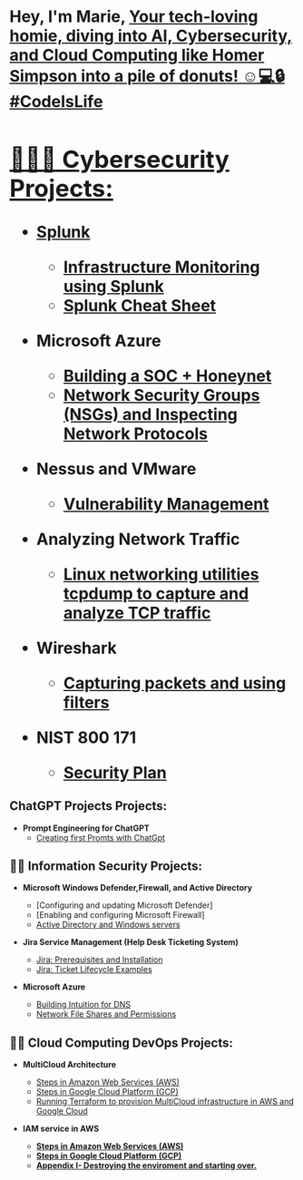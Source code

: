 <h1>Hey, I'm Marie, <a href="https://www.linkedin.com/in/marie-s-03b061239/"> Your tech-loving homie, diving into AI, Cybersecurity, and Cloud Computing like Homer Simpson into a pile of donuts! ☺️💻🔒 #CodeIsLife

  
<h2>👮🏾‍♂️ Cybersecurity Projects:</h2>

- <b>Splunk</b>
  - [Infrastructure Monitoring using Splunk](https://github.com/itsims007/infastructure-monitoring-using-Splunk)
  - [Splunk Cheat Sheet](https://github.com/itsims007/Splunk-Cheat-Sheet)

- <b>Microsoft Azure</b>
  - [Building a SOC + Honeynet](https://github.com/itsims007/AzureCloud-SOC-Honeynet)
  - [Network Security Groups (NSGs) and Inspecting Network Protocols](https://github.com/itsims007/azure-network-protocols)
 
- <b>Nessus and VMware</b>
  - [Vulnerability Management](https://github.com/itsims007/Vulnerability-Managment)

- <b>Analyzing Network Traffic</b>
  - [Linux networking utilities tcpdump to capture and analyze TCP traffic](https://github.com/itsims007/Analyzing-Network-Traffic-with-TCPDump/tree/main)

- <b> Wireshark</b>
  - [Capturing packets and using filters](https://github.com/itsims007/Capturing-packets-and-using-filters)

- <b>NIST 800 171</b>
    - [Security Plan](https://github.com/itsims007/NIST-800-171/tree/main)


<h2>ChatGPT Projects Projects:</h2>

- <b>Prompt Engineering for ChatGPT</b>
  - [Creating first Promts with ChatGpt](https://github.com/itsims007/First-PROMTS-/tree/main)


<h2>👨‍💻 Information Security Projects:</h2>

- <b>Microsoft Windows Defender,Firewall, and Active Directory</b>
  - [Configuring and updating Microsoft Defender]
  - [Enabling and configuring Microsoft Firewall]
  - [Active Directory and Windows servers](https://github.com/itsims007/configure-ad)
  
- <b>Jira Service Management (Help Desk Ticketing System)</b>
  - [Jira: Prerequisites and Installation](https://github.com/itsims007/Jira-Prerequisites-and-Installation)
  - [Jira: Ticket Lifecycle Examples](https://github.com/itsims007/Jira-Ticket-Lifecycle-Examples)
- <b>Microsoft Azure</b>
  - [Building Intuition for DNS](https://github.com/itsims007/Building-Intuition-for-DNS/tree/main)
  - [Network File Shares and Permissions](https://github.com/itsims007/Network-File-Shares-and-Permissions)

 
<h2>👨‍💻 Cloud Computing DevOps Projects:</h2>
  
- <b>MultiCloud Architecture</b>
  - [Steps in Amazon Web Services (AWS)](https://github.com/itsims007/Creating-the-terraform-en-1-user-using-the-IAM-service/tree/main)
  - [Steps in Google Cloud Platform (GCP)](https://github.com/itsims007/Steps-in-Google-Cloud-Platform-GCP-/tree/main)
  - [Running Terraform to provision MultiCloud infrastructure in AWS and Google Cloud](https://github.com/itsims007/Running-Terraform-to-provision-multicloud/tree/main)

- <b>IAM service in AWS
  - [Steps in Amazon Web Services (AWS)](https://github.com/itsims007/IAM-Service-in-AWS/tree/main)
  - [Steps in Google Cloud Platform (GCP)](https://github.com/itsims007/IAM-in-google-cloud)
  - [Appendix I- Destroying the enviroment and starting over.](https://github.com/itsims007/Appendix-I---Destroying-the-environment-and-starting-over)
